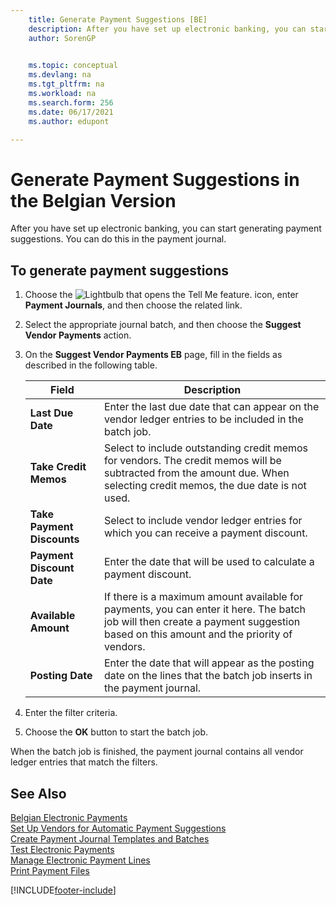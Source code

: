 ```yaml
---
    title: Generate Payment Suggestions [BE]
    description: After you have set up electronic banking, you can start generating payment suggestions. You can do this in the payment journal.
    author: SorenGP

    
    ms.topic: conceptual
    ms.devlang: na
    ms.tgt_pltfrm: na
    ms.workload: na
    ms.search.form: 256
    ms.date: 06/17/2021
    ms.author: edupont

---
```

# Generate Payment Suggestions in the Belgian Version
After you have set up electronic banking, you can start generating payment suggestions. You can do this in the payment journal.  

## To generate payment suggestions  

1.  Choose the ![Lightbulb that opens the Tell Me feature.](../../media/ui-search/search_small.png "Tell me what you want to do") icon, enter **Payment Journals**, and then choose the related link.  
2.  Select the appropriate journal batch, and then choose the **Suggest Vendor Payments** action.  
3.  On the **Suggest Vendor Payments EB** page, fill in the fields as described in the following table.  

    |Field|Description|  
    |---------------------------------|---------------------------------------|  
    |**Last Due Date**|Enter the last due date that can appear on the vendor ledger entries to be included in the batch job.|  
    |**Take Credit Memos**|Select to include outstanding credit memos for vendors. The credit memos will be subtracted from the amount due. When selecting credit memos, the due date is not used.|  
    |**Take Payment Discounts**|Select to include vendor ledger entries for which you can receive a payment discount.|  
    |**Payment Discount Date**|Enter the date that will be used to calculate a payment discount.|  
    |**Available Amount**|If there is a maximum amount available for payments, you can enter it here. The batch job will then create a payment suggestion based on this amount and the priority of vendors.|  
    |**Posting Date**|Enter the date that will appear as the posting date on the lines that the batch job inserts in the payment journal.|  

4.  Enter the filter criteria.  
5.  Choose the **OK** button to start the batch job.  

When the batch job is finished, the payment journal contains all vendor ledger entries that match the filters.  

## See Also  
 [Belgian Electronic Payments](belgian-electronic-payments.md)   
 [Set Up Vendors for Automatic Payment Suggestions](how-to-set-up-vendors-for-automatic-payment-suggestions.md)   
 [Create Payment Journal Templates and Batches](how-to-create-payment-journal-templates-and-batches.md)   
 [Test Electronic Payments](how-to-test-electronic-payments.md)   
 [Manage Electronic Payment Lines](/dynamics365/business-central/LocalFunctionality/Belgium/belgian-electronic-payments)   
 [Print Payment Files](how-to-print-payment-files.md)


[!INCLUDE[footer-include](../../includes/footer-banner.md)]